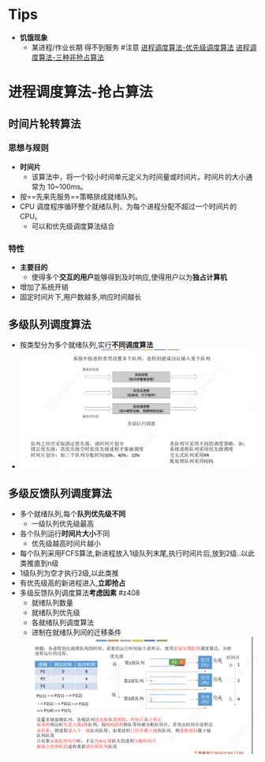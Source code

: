 # Tips
- **饥饿现象**
	- 某进程/作业长期 得不到服务 #注意
[进程调度算法-优先级调度算法](考研/408/操作系统/进程调度算法-优先级调度算法.md)
[进程调度算法-三种非抢占算法](考研/408/操作系统/进程调度算法-三种非抢占算法.md)
# 进程调度算法-抢占算法
## 时间片轮转算法
### 思想与规则
- **时间片**
	- 该算法中，将一个较小时间单元定义为时间量或时间片。时间片的大小通常为 10~100ms。
- 按==先来先服务==策略排成就绪队列。
- CPU 调度程序循环整个就绪队列，为每个进程分配不超过一个时间片的 CPU。
	- 可以和优先级调度算法结合
### 特性
- **主要目的**
	- 使得多个**交互的用户**能够得到及时响应,使得用户以为**独占计算机**
- 增加了系统开销
- 固定时间片下,用户数越多,响应时间越长
## 多级队列调度算法
- 按类型分为多个就绪队列,实行**不同调度算法**
- ![](attachments/Pasted%20image%2020220926162912.png)
## 多级反馈队列调度算法
- 多个就绪队列,每个**队列优先级不同**
	- 一级队列优先级最高
- 各个队列运行**时间片大小**不同
	- 优先级越高时间片越小
- 每个队列采用FCFS算法,新进程放入1级队列末尾,执行时间片后,放到2级..以此类推直到n级
- 1级队列为空才执行2级,以此类推
- 有优先级高的新进程进入,**立即抢占**
- 多级反馈队列调度算法**考虑因素** #z408 
	- 就绪队列数量
	- 就绪队列优先级
	- 各就绪队列调度算法
	- 进制在就绪队列间的迁移条件
![](attachments/Pasted%20image%2020220926162836.png)